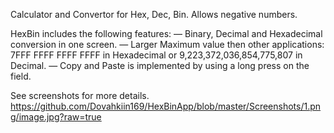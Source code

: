 Calculator and Convertor for Hex, Dec, Bin. Allows negative numbers.

HexBin includes the following features:
— Binary, Decimal and Hexadecimal conversion in one screen.
— Larger Maximum value then other applications: 7FFF FFFF FFFF FFFF in Hexadecimal or 9,223,372,036,854,775,807 in Decimal.
— Copy and Paste is implemented by using a long press on the field.

See screenshots for more details.
https://github.com/Dovahkiin169/HexBinApp/blob/master/Screenshots/1.png/image.jpg?raw=true
